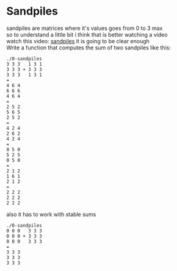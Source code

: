 # Sandpiles
sandpiles are matrices where it's values goes from 0 to 3 max<br>
so to understand a little bit i think that is better watching a video<br>
watch this video: [sandpiles](https://www.youtube.com/watch?v=1MtEUErz7Gg) it is going to be clear enough<br>
Write a function that computes the sum of two sandpiles like this:
```
./0-sandpiles 
3 3 3   1 3 1
3 3 3 + 3 3 3
3 3 3   1 3 1
=
4 6 4
6 6 6
4 6 4
=
2 5 2
5 6 5
2 5 2
=
4 2 4
2 6 2
4 2 4
=
0 5 0
5 2 5
0 5 0
=
2 1 2
1 6 1
2 1 2
=
2 2 2
2 2 2
2 2 2
```

also it has to work with stable sums

```
./0-sandpiles 
0 0 0   3 3 3
0 0 0 + 3 3 3
0 0 0   3 3 3
=
3 3 3
3 3 3
3 3 3
```
